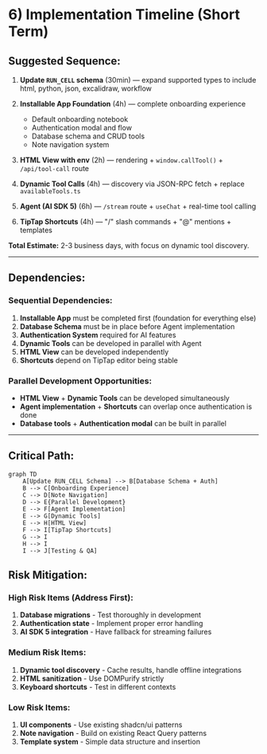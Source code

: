 # 6) Implementation Timeline (Short Term)

## Suggested Sequence:

1. **Update `RUN_CELL` schema** (30min) — expand supported types to include html, python, json, excalidraw, workflow

2. **Installable App Foundation** (4h) — complete onboarding experience
   - Default onboarding notebook
   - Authentication modal and flow
   - Database schema and CRUD tools
   - Note navigation system

3. **HTML View with env** (2h) — rendering + `window.callTool()` + `/api/tool-call` route

4. **Dynamic Tool Calls** (4h) — discovery via JSON-RPC fetch + replace `availableTools.ts`

5. **Agent (AI SDK 5)** (6h) — `/stream` route + `useChat` + real-time tool calling

6. **TipTap Shortcuts** (4h) — "/" slash commands + "@" mentions + templates

**Total Estimate:** 2-3 business days, with focus on dynamic tool discovery.

---

## Dependencies:

### Sequential Dependencies:
1. **Installable App** must be completed first (foundation for everything else)
2. **Database Schema** must be in place before Agent implementation
3. **Authentication System** required for AI features
4. **Dynamic Tools** can be developed in parallel with Agent
5. **HTML View** can be developed independently
6. **Shortcuts** depend on TipTap editor being stable

### Parallel Development Opportunities:
- **HTML View** + **Dynamic Tools** can be developed simultaneously
- **Agent implementation** + **Shortcuts** can overlap once authentication is done
- **Database tools** + **Authentication modal** can be built in parallel

---

## Critical Path:

```mermaid
graph TD
    A[Update RUN_CELL Schema] --> B[Database Schema + Auth]
    B --> C[Onboarding Experience]
    C --> D[Note Navigation]
    D --> E{Parallel Development}
    E --> F[Agent Implementation]
    E --> G[Dynamic Tools]
    E --> H[HTML View]
    F --> I[TipTap Shortcuts]
    G --> I
    H --> I
    I --> J[Testing & QA]
```

## Risk Mitigation:

### High Risk Items (Address First):
1. **Database migrations** - Test thoroughly in development
2. **Authentication state** - Implement proper error handling
3. **AI SDK 5 integration** - Have fallback for streaming failures

### Medium Risk Items:
1. **Dynamic tool discovery** - Cache results, handle offline integrations
2. **HTML sanitization** - Use DOMPurify strictly
3. **Keyboard shortcuts** - Test in different contexts

### Low Risk Items:
1. **UI components** - Use existing shadcn/ui patterns
2. **Note navigation** - Build on existing React Query patterns
3. **Template system** - Simple data structure and insertion
